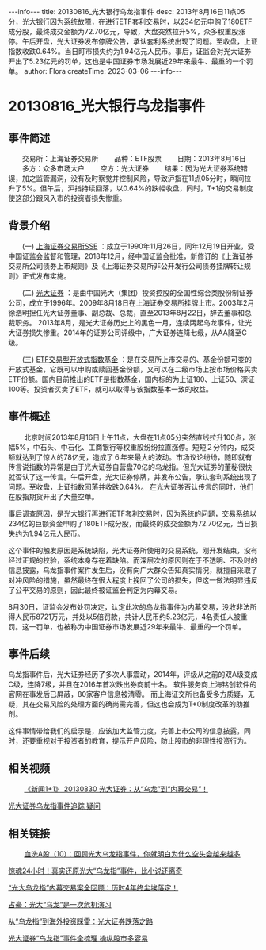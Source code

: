 ---info---
title: 20130816_光大银行乌龙指事件
desc: 2013年8月16日11点05分，光大银行因为系统故障，在进行ETF套利交易时，以234亿元申购了180ETF成分股，最终成交金额为72.70亿元，导致，大盘突然拉升5%，众多权重股涨停。午后开盘，光大证券发布停牌公告，承认套利系统出现了问题。至收盘，上证指数收跌0.64%。当日盯市损失约为1.94亿元人民币。事后，证监会对光大证券开出了5.23亿元的罚单，这也是中国证券市场发展近29年来最牛、最重的一个罚单。
author: Flora
createTime: 2023-03-06
---info---

# 20130816_光大银行乌龙指事件
## 事件简述
　　交易所：上海证券交易所
　　品种：ETF股票
　　日期：2013年8月16日
　　多方：众多市场大户
　　空方：光大证券 
　　结果：因为光大证券系统错误，加之监管漏洞，没有及时察觉并控制风险，导致沪指在11点05分时，瞬间拉升了5%。但午后，沪指持续回落，以0.64%的跌幅收盘，同时，T+1的交易制度使这部分跟风入市的投资者损失惨重。

## 背景介绍

　　(一) [上海证券交易所SSE](https://baike.baidu.com/item/%E4%B8%8A%E6%B5%B7%E8%AF%81%E5%88%B8%E4%BA%A4%E6%98%93%E6%89%80/1247763?fromModule=lemma-qiyi_sense-lemma ) ：成立于1990年11月26日，同年12月19日开业，受中国证监会监督和管理，2018年12月，经中国证监会批准，新修订的《上海证券交易所公司债券上市规则》及《上海证券交易所非公开发行公司债券挂牌转让规则》正式发布实施。

　　(二) [光大证券](https://baike.baidu.com/item/%E5%85%89%E5%A4%A7%E8%AF%81%E5%88%B8%E8%82%A1%E4%BB%BD%E6%9C%89%E9%99%90%E5%85%AC%E5%8F%B8/3454111?fromtitle=%E5%85%89%E5%A4%A7%E8%AF%81%E5%88%B8&fromid=3274114&fr=aladdin#12) ：是由中国光大（集团）投资控股的全国性综合类股份制证券公司，成立于1996年。2009年8月18日在上海证券交易所挂牌上市。2003年2月徐浩明担任光大证券董事、副总裁、总裁，直至2013年8月22日，辞去董事和总裁职务。 2013年8月，是光大证券历史上的黑色一月，连续两起乌龙事件，让光大证券损失惨重。2014年的证券公司评级中，广大证券连降七级，从AA降至C级。

　　(三) [ETF交易型开放式指数基金](https://baike.baidu.com/item/%E4%BA%A4%E6%98%93%E5%9E%8B%E5%BC%80%E6%94%BE%E5%BC%8F%E6%8C%87%E6%95%B0%E5%9F%BA%E9%87%91/3228983?fromtitle=ETF&fromid=1672390&fr=aladdin) ：是在交易所上市交易的、基金份额可变的开放式基金，它既可以申购或赎回基金份额，又可以在二级市场上按市场价格买卖ETF份额。国内目前推出的ETF是指数基金，国内标的为上证180、上证50、深证100等。投资者买卖了ETF，就可以取得与该指数基本一致的收益。
　
## 事件概述
　　
 北京时间2013年8月16日上午11点，大盘在11点05分突然直线拉升100点，涨幅5%，中石头、中石化、工商银行等权重股纷纷拉直涨停。短短２分钟内，成交额就达到了惊人的78亿元，造成了６年来最大的波动。市场议论纷纷，随即就有传言说指数的异常是由于光大证券自营盘70亿的乌龙指。但光大证券的董秘很快就否认了这一传言。午后开盘，光大证券停牌，并发布公告，承认套利系统出现了问题。至收盘，上证指数回落并收跌0.64%。 在光大证券否认传言的同时，他们在股指期货开出了大量空单。
 
 事后调查原因，是光大银行再进行ETF套利交易时，因为系统的问题，交易系统以234亿的巨额资金申购了180ETF成分股，而最终的成交金额为72.70亿元，当日损失约为1.94亿元人民币。

 这个事件的触发原因是系统缺陷，光大证券所使用的交易系统，刚开发结束，没有经过正规的校验，系统本身存在着缺陷。而深层次的原因则在于不透明、不及时的信息披露，乌龙指事件案件发生后，没有向广大群众告知真实情况，就擅自采取了对冲风险的措施，虽然最终在很大程度上挽回了公司的损失，但这一做法明显违反了公平交易的原则，因此最终被证监会判定为内幕交易。

 8月30日，证监会发布处罚决定，认定此次的乌龙指事件为内幕交易，没收非法所得人民币8721万元，并处以5倍罚款，共计人民币约5.23亿元，4名责任人被重罚。这一罚单，也被称为中国证券市场发展近29年来最牛、最重的一个罚单。

## 事件后续

乌龙指事件后，光大证券经历了多次人事震动，2014年，评级从之前的双A级变成C级，连降7级，并且在2016年首次跌出券商前十名。
软件服务商上海铭创软件的官网在事发后已屏蔽，80家客户信息被清零。
而上海证交所也备受多方质疑，无疑，其在交易风险的处理方面的确尚需完善，但这也会成为T+0制度改革的助推剂。

这件事情带给我们的启示是，应该加大监管力度，完善上市公司的信息披露，同时，还要重视对于投资者的教育，提示开户风险，防止股市的非理性投资行为。
	
## 相关视频
　　
[《新闻1+1》 20130830 光大证券：从“乌龙”到“内幕交易”！](https://tv.cctv.com/2013/08/30/VIDE1377872399806259.shtml )
			
[光大证券乌龙指事件追踪 疑问](https://v.qq.com/x/page/n0012jnxi1y.html)
　　
## 相关链接
　　
[血洗A股（10）：回顾光大乌龙指事件，你就明白为什么空头会越来越多](https://www.jiemian.com/article/346467.html)
			 
[惊魂24小时！真实还原光大“乌龙指”事件，比小说还离奇](https://weibo.com/ttarticle/p/show?id=2309404567216615194662)
			 
[“光大乌龙指”内幕交易案全回顾：历时4年终尘埃落定！](https://www.sohu.com/a/201371515_313170)
			 
[占豪：光大“乌龙”是一次危机演习](https://www.guancha.cn/ZhanHao/2013_08_20_166810.shtml)
			 
[从“乌龙指”到海外投资踩雷：光大证券跌落之路](https://finance.ifeng.com/c/7lXKjrWnmwp)
			 
[光大证券“乌龙指”事件全梳理 操纵股市多容易](http://finance.ce.cn/rolling/201308/16/t20130816_1228181.shtml)
　　
